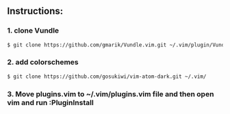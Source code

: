 ## Instructions:

### 1. clone Vundle
```bash
$ git clone https://github.com/gmarik/Vundle.vim.git ~/.vim/plugin/Vundle.vim
```

### 2. add colorschemes
```bash
$ git clone https://github.com/gosukiwi/vim-atom-dark.git ~/.vim/
```

### 3. Move plugins.vim to ~/.vim/plugins.vim file and then open vim and run :PluginInstall


